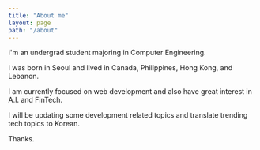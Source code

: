 ```yaml
---
title: "About me"
layout: page
path: "/about"
---
```


I'm an undergrad student majoring in Computer Engineering.

I was born in Seoul and lived in Canada, Philippines, Hong Kong, and Lebanon.

I am currently focused on web development and also have great interest in A.I. and FinTech.

I will be updating some development related topics and translate trending tech topics to Korean.

Thanks.
